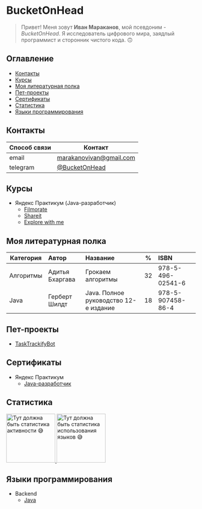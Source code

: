 # BucketOnHead

> Привет! Меня зовут **Иван Мараканов**, мой псевдоним - *BucketOnHead*.
> Я исследователь цифрового мира, заядлый программист и сторонник
> чистого кода. 🙃

## Оглавление

- [Контакты](#контакты)
- [Курсы](#курсы)
- [Моя литературная полка](#моя-литературная-полка)
- [Пет-проекты](#пет-проекты)
- [Сертификаты](#сертификаты)
- [Статистика](#статистика)
- [Языки программирования](#языки-программирования)

## Контакты

| Способ связи | Контакт                                    |
|--------------|--------------------------------------------|  
| email        | <marakanovivan@gmail.com>                  |
| telegram     | [@BucketOnHead](https://t.me/BucketOnHead) | 

## Курсы

- Яндекс Практикум (Java-разработчик)
    - [Filmorate](https://github.com/BucketOnHead/java-filmorate)
    - [Shareit](https://github.com/BucketOnHead/java-shareit)
    - [Explore with me](https://github.com/BucketOnHead/java-explore-with-me)

## Моя литературная полка

| Категория | Автор           | Название                              | %  | ISBN              |
|-----------|:----------------|:--------------------------------------|:--:|:------------------|
| Алгоритмы | Адитья Бхаргава | Грокаем алгоритмы                     | 32 | 978-5-496-02541-6 |
| Java      | Герберт Шилдт   | Java. Полное руководство 12-е издание | 18 | 978-5-907458-86-4 |

## Пет-проекты

- [TaskTrackifyBot](https://github.com/BucketOnHead/java-task-tracker-telegram-bot/tree/main)

## Сертификаты

- Яндекс Практикум
    - [Java-разработчик](.readme/certificates/yandex/java-developer.pdf)

## Статистика

<a href="https://github-readme-stats.vercel.app/api?username=BucketOnHead&show_icons=true&count_private=true"> 
  <img height='130' src="https://github-readme-stats.vercel.app/api?username=BucketOnHead&show_icons=true&count_private=true&hide=issues,contribs" alt="Тут должна быть статистика активности 😅"/>
</a>
<a href="https://github-readme-stats.vercel.app/api/top-langs/?username=BucketOnHead&layout=compact"> 
  <img height=130 src="https://github-readme-stats.vercel.app/api/top-langs/?username=BucketOnHead&layout=compact" alt="Тут должна быть статистика использования языков 😅"/> 
</a>

## Языки программирования

- Backend
    - [Java](https://github.com/BucketOnHead?tab=repositories&q=&type=&language=java&sort=)
